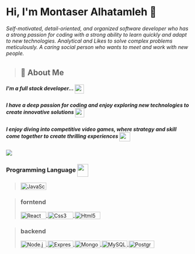 # Hi, I'm Montaser Alhatamleh 👋
###### Self-motivated, detail-oriented, and organized software developer who has a strong passion for coding with a strong ability to learn quickly and adapt to new technologies. Analytical and Likes to solve complex problems meticulously. A caring social person who wants to meet and work with new people.
> ## 🚀 About Me

##### I'm a full stack developer... <img src="https://user-images.githubusercontent.com/74038190/216655810-e2e89b30-25a2-479a-a20f-c4bde3634607.gif"  height="25" width="25" align="center">

##### I have a deep passion for coding and enjoy exploring new technologies to create innovative solutions <img src="https://user-images.githubusercontent.com/74038190/216656952-f8beff5b-935b-4157-a199-5c504b36a810.gif"  height="25" width="25" align="center">

##### I enjoy diving into competitive video games, where strategy and skill come together to create thrilling experiences <img src="https://user-images.githubusercontent.com/74038190/216655827-a410d92c-88f7-4639-bf0a-6f0a36134591.gif"  height="25" width="30" align="center">

<img align="center" src="https://user-images.githubusercontent.com/74038190/212284158-e840e285-664b-44d7-b79b-e264b5e54825.gif">

<!-- ## Skills 🐧 -->

### Programming Language <img src="https://user-images.githubusercontent.com/74038190/212284087-bbe7e430-757e-4901-90bf-4cd2ce3e1852.gif"  height="35" width="30" align="center" >

><a href="https://developer.mozilla.org/en-US/docs/Web/JavaScript" target="blank">
><img align="center" src="https://img.shields.io/badge/JavaScript-323330?style=for-the-badge&logo=javascript&logoColor=F7DF1E" alt="JavaScript"  height="20" width="70" />
</a>

> ### forntend
>
> <a href="https://reactjs.org/" target="blank">
> <img  src="https://img.shields.io/badge/React-20232A?style=for-the-badge&logo=react&logoColor=61DAFB" alt="React"  height="20" width="70" align="center" />
> </a>
> <a href="https://www.w3schools.com/css/" target="blank">
> <img  src="https://img.shields.io/badge/CSS3-1572B6?style=for-the-badge&logo=css3&logoColor=white" alt="Css3"  height="20" width="70" align="center"/>
> </a>
> <a href="https://www.w3.org/html/" target="blank">
> <img  src="https://img.shields.io/badge/HTML5-E34F26?style=for-the-badge&logo=html5&logoColor=white" alt="Html5"  height="20" width="70" align="center" />
> </a>

> ### backend
>
> <a href="https://nodejs.org" target="blank">
> <img src="https://img.shields.io/badge/Node%20js-339933?style=for-the-badge&logo=nodedotjs&logoColor=white" alt="Node.js"  height="20" width="70" align="center" />
> </a>
> <a href="https://expressjs.com" target="blank">
> <img  src="https://img.shields.io/badge/Express%20js-000000?style=for-the-badge&logo=express&logoColor=white" alt="Express"  height="20" width="70" align="center" />
> </a>
> <a href="https://www.mongodb.com/" target="blank">
> <img  src="https://img.shields.io/badge/MongoDB-4EA94B?style=for-the-badge&logo=mongodb&logoColor=white" alt="MongoDB"  height="20" width="70" align="center" />
> </a>
> <a href="https://www.mysql.com/" target="blank">
> <img src="https://img.shields.io/badge/MySQL-005C84?style=for-the-badge&logo=mysql&logoColor=white" alt="MySQL" height="20" width="70" align="center" />
> </a>
> <a href="https://www.postgresql.org" target="blank">
> <img  src="https://img.shields.io/badge/PostgreSQL-316192?style=for-the-badge&logo=postgresql&logoColor=white" alt="PostgreSQL"  height="20" width="70" align="center" />
> </a>

<p>


